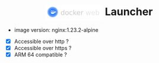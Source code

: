 <h1 align="center">
  <picture>
    <img align="center" alt="docker-web" src="../../docs/docker-web.svg" height="40">
  </picture>
  Launcher
</h1>

- image version: nginx:1.23.2-alpine
- [x] Accessible over http ?
- [x] Accessible over https ?
- [x] ARM 64 compatible ?
